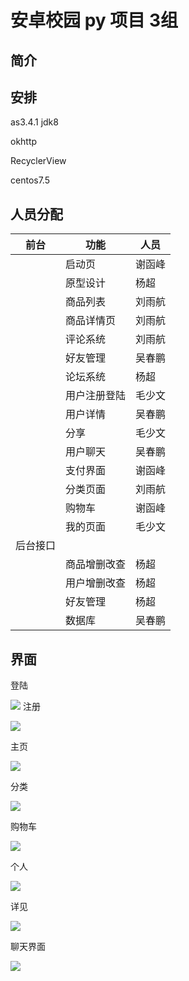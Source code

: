 # 安卓校园 py 项目 3组

## 简介



## 安排

as3.4.1  jdk8 

okhttp

RecyclerView

centos7.5



## 人员分配

| 前台     | 功能         | 人员   |
| -------- | ------------ | ------ |
|          | 启动页       | 谢函峰 |
|          | 原型设计     | 杨超   |
|          | 商品列表     | 刘雨航 |
|          | 商品详情页   | 刘雨航 |
|          | 评论系统     | 刘雨航 |
|          | 好友管理     | 吴春鹏 |
|          | 论坛系统     | 杨超   |
|          | 用户注册登陆 | 毛少文 |
|          | 用户详情     | 吴春鹏 |
|          | 分享         | 毛少文 |
|          | 用户聊天     | 吴春鹏 |
|          | 支付界面     | 谢函峰 |
|          | 分类页面     | 刘雨航 |
|          | 购物车       | 谢函峰 |
|          | 我的页面     | 毛少文 |
| 后台接口 |              |        |
|          | 商品增删改查 | 杨超   |
|          | 用户增删改查 | 杨超   |
|          | 好友管理     | 杨超   |
|          | 数据库       | 吴春鹏 |

## 界面

登陆

![](https://pic.superbed.cn/item/5cf08904451253d17843c74e)
注册

![](https://pic1.superbed.cn/item/5cf0891e451253d17843c85f)

主页

![](https://pic.superbed.cn/item/5cf08941451253d17843caae)

分类

[![](https://ae01.alicdn.com/kf/HTB1kH5ba3aH3KVjSZFj763FWpXad.png)](https://ae01.alicdn.com/kf/HTB1kH5ba3aH3KVjSZFj763FWpXad.png)

购物车

[![](https://puui.qpic.cn/fans_admin/0/3_1379495610_1559268382351/0)](https://puui.qpic.cn/fans_admin/0/3_1379495610_1559268382351/0)

个人

[![](https://ae01.alicdn.com/kf/HTB1tGica.GF3KVjSZFm762qPXXaU.png)](https://ae01.alicdn.com/kf/HTB1tGica.GF3KVjSZFm762qPXXaU.png)

详见

[![](https://ae01.alicdn.com/kf/HTB1Pe1ea9WD3KVjSZSg5jcCxVXa3.gif)](https://ae01.alicdn.com/kf/HTB1Pe1ea9WD3KVjSZSg5jcCxVXa3.gif)

聊天界面

[![](https://ae01.alicdn.com/kf/HTB1XTaca.GF3KVjSZFv5jb_nXXan.gif)](https://ae01.alicdn.com/kf/HTB1XTaca.GF3KVjSZFv5jb_nXXan.gif)

